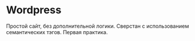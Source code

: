 # Wordpress
Простой сайт, без дополнительной логики. Сверстан с использованием семантических тэгов. Первая практика.
